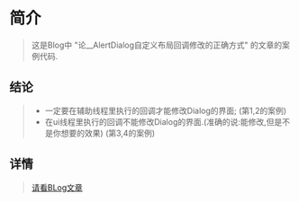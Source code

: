 # 简介
> 这是Blog中 "论__AlertDialog自定义布局回调修改的正确方式" 的文章的案例代码.

## 结论
> - 一定要在辅助线程里执行的回调才能修改Dialog的界面; (第1,2的案例)
> - 在ui线程里执行的回调不能修改Dialog的界面.(准确的说:能修改,但是不是你想要的效果) (第3,4的案例)

## 详情
> [请看BLog文章](http://blog.csdn.net/Rozol/article/details/50441057)